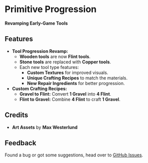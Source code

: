 # Primitive Progression
**Revamping Early-Game Tools**

## Features

- **Tool Progression Revamp:**
  - **Wooden tools** are now **Flint tools**.
  - **Stone tools** are replaced with **Copper tools**.
  - Each new tool type features:
    - **Custom Textures** for improved visuals.
    - **Unique Crafting Recipes** to match the materials.
    - **New Repair Ingredients** for better progression.
- **Custom Crafting Recipes:**
  - **Gravel to Flint:** Convert **1 Gravel** into **4 Flint**.
  - **Flint to Gravel:** Combine **4 Flint** to craft **1 Gravel**.

## Credits
- **Art Assets** by **Max Westerlund**

## Feedback
Found a bug or got some suggestions, head over to [GitHub Issues](https://github.com/q4niel/Primitive-Progression/issues).